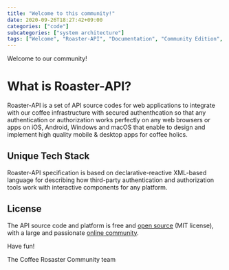 ```yaml
---
title: "Welcome to this community!"
date: 2020-09-26T18:27:42+09:00
categories: ["code"]
subcategories: ["system architecture"]
tags: ["Welcome", "Roaster-API", "Documentation", "Community Edition", "Coffee Roaster", "Open Source"]
---
```


Welcome to our community!

# What is Roaster-API?

Roaster-API is a set of API source codes for web applications to integrate with our coffee infrastructure with secured authenthcation so that any authentication or authorization works perfectly on any web browsers or apps on iOS, Android, Windows and macOS that enable to design and implement high quality mobile & desktop apps for coffee holics.

## Unique Tech Stack

Roaster-API specification is based on declarative-reactive XML-based language for describing how third-party authentication and authorization tools work with interactive components for any platform.

## License

The API source code and platform is free and [open source](https://salmon-coast-098ef9d00.azurestaticapps.net/) (MIT license), with a large and passionate [online community](). 


Have fun!

The Coffee Rosaster Community team
